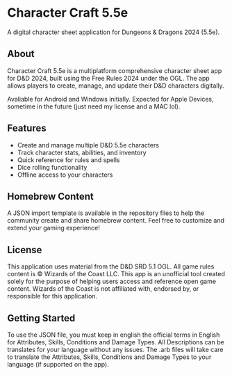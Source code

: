 # Character Craft 5.5e

A digital character sheet application for Dungeons & Dragons 2024 (5.5e).

## About

Character Craft 5.5e is a multiplatform comprehensive character sheet app for D&D 2024, built using the Free Rules 2024 under the OGL. The app allows players to create, manage, and update their D&D characters digitally. 

Avaliable for Android and Windows initially. Expected for Apple Devices, sometime in the future (just need my license and a MAC lol).

## Features

- Create and manage multiple D&D 5.5e characters
- Track character stats, abilities, and inventory
- Quick reference for rules and spells
- Dice rolling functionality
- Offline access to your characters

## Homebrew Content

A JSON import template is available in the repository files to help the community create and share homebrew content. Feel free to customize and extend your gaming experience!

## License

This application uses material from the D&D SRD 5.1 OGL. All game rules content is © Wizards of the Coast LLC. This app is an unofficial tool created solely for the purpose of helping users access and reference open game content. Wizards of the Coast is not affiliated with, endorsed by, or responsible for this application.

## Getting Started

To use the JSON file, you must keep in english the official terms in English for Attributes, Skills, Conditions and Damage Types. All Descriptions can be translates for your language without any issues. The .arb files will take care to translate the Attributes, Skills, Conditions and Damage Types to your language (if supported on the app).
